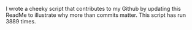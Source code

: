 I wrote a cheeky script that contributes to my Github by updating this ReadMe to illustrate why more than commits matter. This script has run 3889 times.